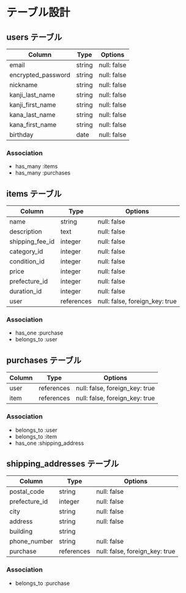 # テーブル設計

## users テーブル

| Column             | Type   | Options     |
| ------------------ | ------ | ----------- |
| email              | string | null: false |
| encrypted_password | string | null: false |
| nickname           | string | null: false |
| kanji_last_name    | string | null: false |
| kanji_first_name   | string | null: false |
| kana_last_name     | string | null: false |
| kana_first_name    | string | null: false |
| birthday           | date   | null: false |

### Association

- has_many :items
- has_many :purchases

## items テーブル

| Column            | Type       | Options                        |
| ----------------- | ---------- | ------------------------------ |
| name              | string     | null: false                    |
| description       | text       | null: false                    |
| shipping_fee_id   | integer    | null: false                    |  <!-- 配送料負担 -->
| category_id       | integer    | null: false                    |
| condition_id      | integer    | null: false                    |
| price             | integer    | null: false                    |
| prefecture_id     | integer    | null: false                    |  <!-- 発送元の地域 -->
| duration_id       | integer    | null: false                    |  <!-- 発送までの日数 -->
| user              | references | null: false, foreign_key: true |

### Association

- has_one    :purchase
- belongs_to :user

## purchases テーブル

| Column          | Type       | Options                        |
| --------------- | ---------- | ------------------------------ |
| user            | references | null: false, foreign_key: true |
| item            | references | null: false, foreign_key: true |

### Association

- belongs_to :user
- belongs_to :item
- has_one    :shipping_address

## shipping_addresses テーブル

| Column          | Type       | Options                        |
| --------------- | ---------- | ------------------------------ |
| postal_code     | string     | null: false                    |
| prefecture_id   | integer    | null: false                    |
| city            | string     | null: false                    |
| address         | string     | null: false                    |
| building        | string     |                                |
| phone_number    | string     | null: false                    |
| purchase        | references | null: false, foreign_key: true |  <!-- purchasesテーブルの紐付け -->

### Association

- belongs_to :purchase
